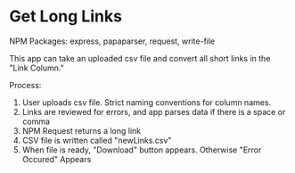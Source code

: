 # Get Long Links

NPM Packages: express, papaparser, request, write-file

This app can take an uploaded csv file and convert all short links in the "Link Column."

Process:
1. User uploads csv file. Strict naming conventions for column names.
2. Links are reviewed for errors, and app parses data if there is a space or comma
3. NPM Request returns a long link
4. CSV file is written called "newLinks.csv"
5. When file is ready, "Download" button appears. Otherwise "Error Occured" Appears
